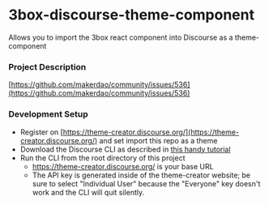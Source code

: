 # 3box-discourse-theme-component
Allows you to import the 3box react component into Discourse as a theme-component

### Project Description
[https://github.com/makerdao/community/issues/536](https://github.com/makerdao/community/issues/536)

### Development Setup
- Register on [https://theme-creator.discourse.org/](https://theme-creator.discourse.org/) and set import this repo as a theme
- Download the Discourse CLI as described in [this handy tutorial](https://meta.discourse.org/t/beginners-guide-to-using-theme-creator-and-theme-cli-to-start-building-a-discourse-theme/108444)
- Run the CLI from the root directory of this project
    - https://theme-creator.discourse.org/ is your base URL
    - The API key is generated inside of the theme-creator website; be sure to select "Individual User" because the "Everyone" key doesn't work and the CLI will quit silently.
